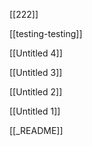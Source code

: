 
[[222]]

[[testing-testing]]

[[Untitled 4]]

[[Untitled 3]]


[[Untitled 2]]

[[Untitled 1]]

[[_README]]